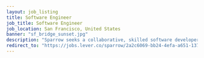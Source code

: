 ```yaml
---
layout: job_listing
title: Software Engineer
job_title: Software Engineer
job_location: San Francisco, United States
banner: "sf_bridge_sunset.jpg"
description: "Sparrow seeks a collaborative, skilled software developer."
redirect_to: "https://jobs.lever.co/sparrow/2a2c6069-bb24-4efa-a651-137a24c4c27e"
---
```


